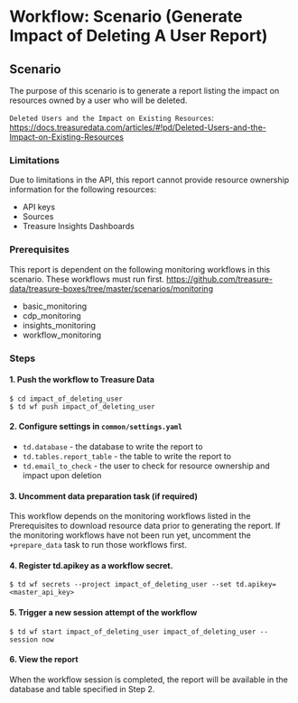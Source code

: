 # Workflow: Scenario (Generate Impact of Deleting A User Report)

## Scenario

The purpose of this scenario is to generate a report listing the impact on resources owned by a user who will be deleted.

`Deleted Users and the Impact on Existing Resources`:  https://docs.treasuredata.com/articles/#!pd/Deleted-Users-and-the-Impact-on-Existing-Resources

### Limitations
Due to limitations in the API, this report cannot provide resource ownership information for the following resources:
- API keys
- Sources
- Treasure Insights Dashboards

### Prerequisites
This report is dependent on the following monitoring workflows in this scenario. These workflows must run first.
https://github.com/treasure-data/treasure-boxes/tree/master/scenarios/monitoring
- basic_monitoring
- cdp_monitoring
- insights_monitoring
- workflow_monitoring


### Steps
#### 1. Push the workflow to Treasure Data
```
$ cd impact_of_deleting_user
$ td wf push impact_of_deleting_user
```

#### 2. Configure settings in `common/settings.yaml`
  - `td.database` - the database to write the report to
  - `td.tables.report_table` - the table to write the report to
  - `td.email_to_check` - the user to check for resource ownership and impact upon deletion

#### 3. Uncomment data preparation task (if required)
This workflow depends on the monitoring workflows listed in the Prerequisites to download resource data prior to generating the report. If the monitoring workflows have not been run yet, uncomment the `+prepare_data` task to run those workflows first.

#### 4. Register td.apikey as a workflow secret.
```
$ td wf secrets --project impact_of_deleting_user --set td.apikey=<master_api_key>
```

#### 5. Trigger a new session attempt of the workflow
```
$ td wf start impact_of_deleting_user impact_of_deleting_user --session now
```

#### 6. View the report
When the workflow session is completed, the report will be available in the database and table specified in Step 2.
